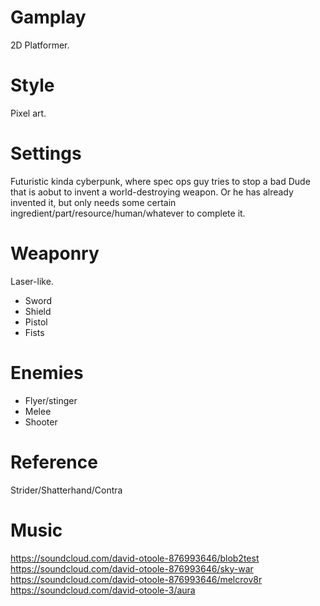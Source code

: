 # Gamplay

2D Platformer.

# Style

Pixel art.

# Settings

Futuristic kinda cyberpunk, where spec ops guy tries to stop a bad
Dude that is aobut to invent a world-destroying weapon. Or he has already
invented it, but only needs some certain ingredient/part/resource/human/whatever
to complete it.


# Weaponry

Laser-like.

* Sword
* Shield
* Pistol
* Fists

# Enemies

* Flyer/stinger
* Melee
* Shooter


# Reference

Strider/Shatterhand/Contra


# Music

https://soundcloud.com/david-otoole-876993646/blob2test
https://soundcloud.com/david-otoole-876993646/sky-war
https://soundcloud.com/david-otoole-876993646/melcrov8r
https://soundcloud.com/david-otoole-3/aura
